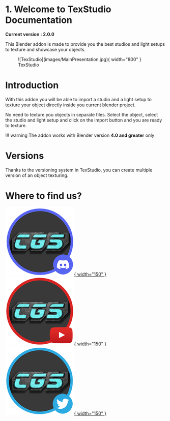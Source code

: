 # 1. Welcome to TexStudio Documentation

**Current version : 2.0.0**

This Blender addon is made to provide you the best studios and light setups to texture and showcase your objects.

<figure markdown>
  ![TexStudio](images/MainPresentation.jpg){ width="800" } 
  <figcaption>TexStudio</figcaption>
</figure>

# Introduction
With this addon you will be able to import a studio and a light setup to texture your object directly inside you current blender project.

No need to texture you objects in separate files. Select the object, select the studio and light setup and click on the import button and you are ready to texture.

!!! warning
    The addon works with Blender version **4.0 and greater** only

# Versions
Thanks to the versioning system in TexStudio, you can create multiple version of an object texturing. 

# Where to find us?

<a href="https://discord.gg/7B5wT8bQBD" target="_black">![CGSeb Youtube](images/logo_discord.png){ width="150" }</a>
<a href="https://www.youtube.com/c/CGSeb-scifi" target="_black">![CGSeb Youtube](images/logo_youtube.png){ width="150" }</a>
<a href="https://twitter.com/CGSebSciFi" target="_black">![CGSeb Youtube](images/logo_twitter.png){ width="150" }</a>
